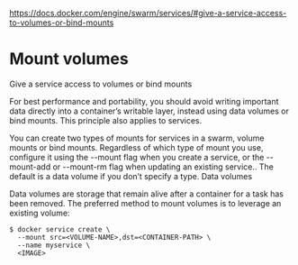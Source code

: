 https://docs.docker.com/engine/swarm/services/#give-a-service-access-to-volumes-or-bind-mounts

Mount volumes
=============

Give a service access to volumes or bind mounts

For best performance and portability, you should avoid writing important data directly into a container’s writable layer, instead using data volumes or bind mounts. This principle also applies to services.

You can create two types of mounts for services in a swarm, volume mounts or bind mounts. Regardless of which type of mount you use, configure it using the --mount flag when you create a service, or the --mount-add or --mount-rm flag when updating an existing service.. The default is a data volume if you don’t specify a type.
Data volumes

Data volumes are storage that remain alive after a container for a task has been removed. The preferred method to mount volumes is to leverage an existing volume:

```
$ docker service create \
  --mount src=<VOLUME-NAME>,dst=<CONTAINER-PATH> \
  --name myservice \
  <IMAGE>
```
